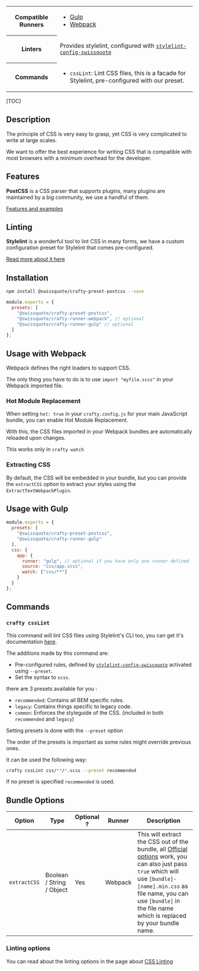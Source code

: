 <table>
<tr><th>Compatible Runners</th><td>

* [Gulp](05_Packages/02_crafty-runner-gulp.md)
* [Webpack](05_Packages/02_crafty-runner-webpack.md)

</td></tr>
<tr><th>Linters</th><td>

Provides stylelint, configured with [`stylelint-config-swissquote`](05_Packages/10_stylelint-config-swissquote.md)

</td></tr>
<tr><th>Commands</th><td>

* `cssLint`: Lint CSS files, this is a facade for Stylelint, pre-configured with our preset.

</td></tr>
</table>

[TOC]

## Description

The principle of CSS is very easy to grasp, yet CSS is very complicated to write at large scales.

We want to offer the best experience for writing CSS that is compatible with most browsers with a minimum overhead for the developer.

## Features

**PostCSS** is a CSS parser that supports plugins, many plugins are maintained by a big community, we use a handful of them.

[Features and examples](CSS_Features.md)

## Linting

**Stylelint** is a wonderful tool to lint CSS in many forms, we have a custom configuration preset for Stylelint that comes pre-configured.

[Read more about it here](CSS_Linting.md)

## Installation

```bash
npm install @swissquote/crafty-preset-postcss --save
```

```javascript
module.exports = {
  presets: [
    "@swissquote/crafty-preset-postcss",
    "@swissquote/crafty-runner-webpack", // optional
    "@swissquote/crafty-runner-gulp" // optional
  ]
};
```

## Usage with Webpack

Webpack defines the right loaders to support CSS.

The only thing you have to do is to use `import "myfile.scss"` in your Webpack imported file.

### Hot Module Replacement

When setting `hot: true` in your `crafty.config.js` for your main JavaScript bundle, you can enable Hot Module Replacement.

With this, the CSS files imported in your Webpack bundles are automatically reloaded upon changes.

This works only in `crafty watch`

### Extracting CSS

By default, the CSS will be embedded in your bundle, but you can provide the `extractCSS` option to extract your styles using the `ExtractTextWebpackPlugin`.

## Usage with Gulp

```javascript
module.exports = {
  presets: [
    "@swissquote/crafty-preset-postcss",
    "@swissquote/crafty-runner-gulp"
  ],
  css: {
    app: {
      runner: "gulp", // optional if you have only one runner defined
      source: "css/app.scss",
      watch: ["css/**"]
    }
  }
};
```

## Commands

### `crafty cssLint`

This command will lint CSS files using Stylelint's CLI too, you can get it's documentation [here](https://stylelint.io/user-guide/cli/).

The additions made by this command are:

* Pre-configured rules, defined by [`stylelint-config-swissquote`](05_Packages/10_stylelint-config-swissquote.md) activated using `--preset`.
* Set the syntax to `scss`.

there are 3 presets available for you :

* `recommended`: Contains all BEM specific rules.
* `legacy`: Contains things specific to legacy code.
* `common`: Enforces the styleguide of the CSS. (included in both `recommended` and `legacy`)

Setting presets is done with the `--preset` option

The order of the presets is important as some rules might override previous ones.

It can be used the following way:

```bash
crafty cssLint css/**/*.scss --preset recommended
```

If no preset is specified `recommended` is used.

## Bundle Options

| Option       | Type                      | Optional ? | Runner  | Description                                                                                                                                                                                                                                                                                                           |
| ------------ | ------------------------- | ---------- | ------- | --------------------------------------------------------------------------------------------------------------------------------------------------------------------------------------------------------------------------------------------------------------------------------------------------------------------- |
| `extractCSS` | Boolean / String / Object | Yes        | Webpack | This will extract the CSS out of the bundle, all [Official options](https://github.com/webpack-contrib/extract-text-webpack-plugin#options) work, you can also just pass `true` which will use `[bundle]-[name].min.css` as file name, you can use `[bundle]` in the file name which is replaced by your bundle name. |

### Linting options

You can read about the linting options in the page about [CSS Linting](CSS_Linting.md)
